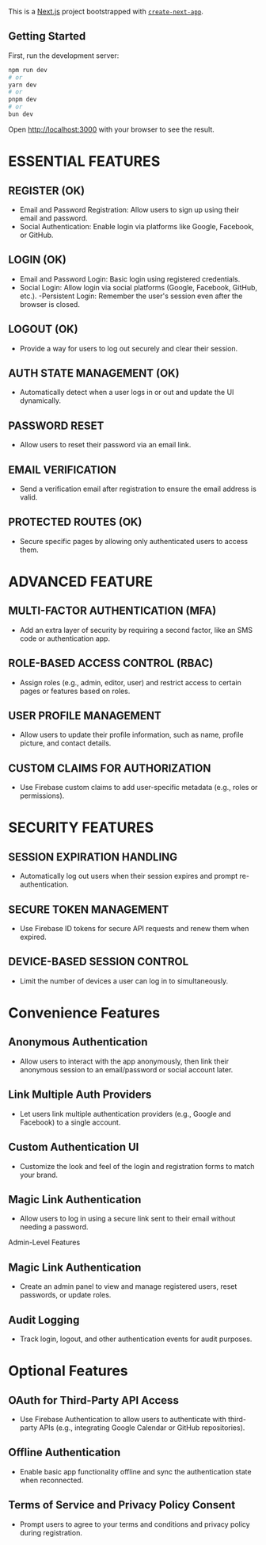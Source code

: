 This is a [Next.js](https://nextjs.org) project bootstrapped with [`create-next-app`](https://nextjs.org/docs/app/api-reference/cli/create-next-app).

## Getting Started

First, run the development server:

```bash
npm run dev
# or
yarn dev
# or
pnpm dev
# or
bun dev
```

Open [http://localhost:3000](http://localhost:3000) with your browser to see the result.

# ESSENTIAL FEATURES

## REGISTER (OK)

-   Email and Password Registration: Allow users to sign up using their email and password.
-   Social Authentication: Enable login via platforms like Google, Facebook, or GitHub.

## LOGIN (OK)

-   Email and Password Login: Basic login using registered credentials.
-   Social Login: Allow login via social platforms (Google, Facebook, GitHub, etc.). -Persistent Login: Remember the user's session even after the browser is closed.

## LOGOUT (OK)

-   Provide a way for users to log out securely and clear their session.

## AUTH STATE MANAGEMENT (OK)

-   Automatically detect when a user logs in or out and update the UI dynamically.

## PASSWORD RESET

-   Allow users to reset their password via an email link.

## EMAIL VERIFICATION

-   Send a verification email after registration to ensure the email address is valid.

## PROTECTED ROUTES (OK)

-   Secure specific pages by allowing only authenticated users to access them.

# ADVANCED FEATURE

## MULTI-FACTOR AUTHENTICATION (MFA)

-   Add an extra layer of security by requiring a second factor, like an SMS code or authentication app.

## ROLE-BASED ACCESS CONTROL (RBAC)

-   Assign roles (e.g., admin, editor, user) and restrict access to certain pages or features based on roles.

## USER PROFILE MANAGEMENT

-   Allow users to update their profile information, such as name, profile picture, and contact details.

## CUSTOM CLAIMS FOR AUTHORIZATION

-   Use Firebase custom claims to add user-specific metadata (e.g., roles or permissions).

# SECURITY FEATURES

## SESSION EXPIRATION HANDLING

-   Automatically log out users when their session expires and prompt re-authentication.

## SECURE TOKEN MANAGEMENT

-   Use Firebase ID tokens for secure API requests and renew them when expired.

## DEVICE-BASED SESSION CONTROL

-   Limit the number of devices a user can log in to simultaneously.

# Convenience Features

## Anonymous Authentication

-   Allow users to interact with the app anonymously, then link their anonymous session to an email/password or social account later.

## Link Multiple Auth Providers

-   Let users link multiple authentication providers (e.g., Google and Facebook) to a single account.

## Custom Authentication UI

-   Customize the look and feel of the login and registration forms to match your brand.

## Magic Link Authentication

-   Allow users to log in using a secure link sent to their email without needing a password.

Admin-Level Features

## Magic Link Authentication

-   Create an admin panel to view and manage registered users, reset passwords, or update roles.

## Audit Logging

-   Track login, logout, and other authentication events for audit purposes.

# Optional Features

## OAuth for Third-Party API Access

-   Use Firebase Authentication to allow users to authenticate with third-party APIs (e.g., integrating Google Calendar or GitHub repositories).

## Offline Authentication

-   Enable basic app functionality offline and sync the authentication state when reconnected.

## Terms of Service and Privacy Policy Consent

-   Prompt users to agree to your terms and conditions and privacy policy during registration.
